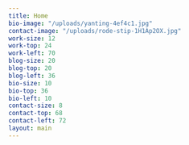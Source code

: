 ```yaml
---
title: Home
bio-image: "/uploads/yanting-4ef4c1.jpg"
contact-image: "/uploads/rode-stip-1H1Ap2OX.jpg"
work-size: 12
work-top: 24
work-left: 70
blog-size: 20
blog-top: 20
blog-left: 36
bio-size: 10
bio-top: 36
bio-left: 10
contact-size: 8
contact-top: 68
contact-left: 72
layout: main
---
```


